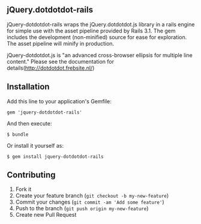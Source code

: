 ## jQuery.dotdotdot-rails

jQuery-dotdotdot-rails wraps the jQuery.dotdotdot.js library in a rails engine
for simple use with the asset pipeline provided by Rails 3.1. The gem includes
the development (non-minified) source for ease for exploration. The asset
pipeline will minify in production.

jQuery-dotdotdot.js is "an advanced cross-browser ellipsis for multiple line
content." Please see the documentation for
details(http://dotdotdot.frebsite.nl/)

## Installation

Add this line to your application's Gemfile:

    gem 'jquery-dotdotdot-rails'

And then execute:

    $ bundle

Or install it yourself as:

    $ gem install jquery-dotdotdot-rails

## Contributing

1. Fork it
2. Create your feature branch (`git checkout -b my-new-feature`)
3. Commit your changes (`git commit -am 'Add some feature'`)
4. Push to the branch (`git push origin my-new-feature`)
5. Create new Pull Request
